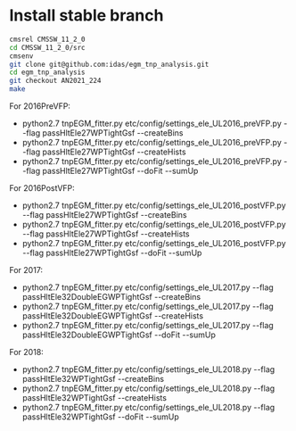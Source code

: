 # Install stable branch
```bash
cmsrel CMSSW_11_2_0
cd CMSSW_11_2_0/src
cmsenv
git clone git@github.com:idas/egm_tnp_analysis.git 
cd egm_tnp_analysis
git checkout AN2021_224
make 
```
For 2016PreVFP:
 * python2.7 tnpEGM_fitter.py etc/config/settings_ele_UL2016_preVFP.py  --flag passHltEle27WPTightGsf --createBins
 * python2.7 tnpEGM_fitter.py etc/config/settings_ele_UL2016_preVFP.py  --flag passHltEle27WPTightGsf --createHists
 * python2.7 tnpEGM_fitter.py etc/config/settings_ele_UL2016_preVFP.py  --flag passHltEle27WPTightGsf --doFit --sumUp

For 2016PostVFP:
 * python2.7 tnpEGM_fitter.py etc/config/settings_ele_UL2016_postVFP.py  --flag passHltEle27WPTightGsf --createBins
 * python2.7 tnpEGM_fitter.py etc/config/settings_ele_UL2016_postVFP.py  --flag passHltEle27WPTightGsf --createHists
 * python2.7 tnpEGM_fitter.py etc/config/settings_ele_UL2016_postVFP.py  --flag passHltEle27WPTightGsf --doFit --sumUp

For 2017:
 * python2.7 tnpEGM_fitter.py etc/config/settings_ele_UL2017.py  --flag passHltEle32DoubleEGWPTightGsf --createBins
 * python2.7 tnpEGM_fitter.py etc/config/settings_ele_UL2017.py  --flag passHltEle32DoubleEGWPTightGsf --createHists
 * python2.7 tnpEGM_fitter.py etc/config/settings_ele_UL2017.py  --flag passHltEle32DoubleEGWPTightGsf --doFit --sumUp

For 2018:
 * python2.7 tnpEGM_fitter.py etc/config/settings_ele_UL2018.py  --flag passHltEle32WPTightGsf  --createBins
 * python2.7 tnpEGM_fitter.py etc/config/settings_ele_UL2018.py  --flag passHltEle32WPTightGsf  --createHists
 * python2.7 tnpEGM_fitter.py etc/config/settings_ele_UL2018.py  --flag passHltEle32WPTightGsf  --doFit --sumUp


